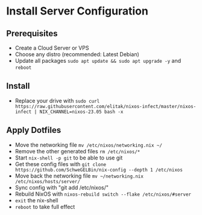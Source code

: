 # Install Server Configuration

## Prerequisites
- Create a Cloud Server or VPS
- Choose any distro (recommended: Latest Debian)
- Update all packages `sudo apt update && sudo apt upgrade -y` and `reboot`

## Install
- Replace your drive with `sudo curl https://raw.githubusercontent.com/elitak/nixos-infect/master/nixos-infect | NIX_CHANNEL=nixos-23.05 bash -x`

## Apply Dotfiles
- Move the networking file `mv /etc/nixos/networking.nix ~/`
- Remove the other generated files `rm /etc/nixos/*`
- Start `nix-shell -p git` to be able to use git
- Get these config files with `git clone https://github.com/SchweGELBin/nix-config --depth 1 /etc/nixos`
- Move back the networking file `mv ~/networking.nix /etc/nixos/hosts/server/`
- Sync config with "git add /etc/nixos/"
- Rebuild NixOS with `nixos-rebuild switch --flake /etc/nixos/#server`
- `exit` the nix-shell
- `reboot` to take full effect